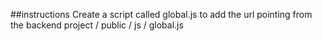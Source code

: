 ##instructions
Create a script called global.js to add the url pointing from the backend project / public / js / global.js
